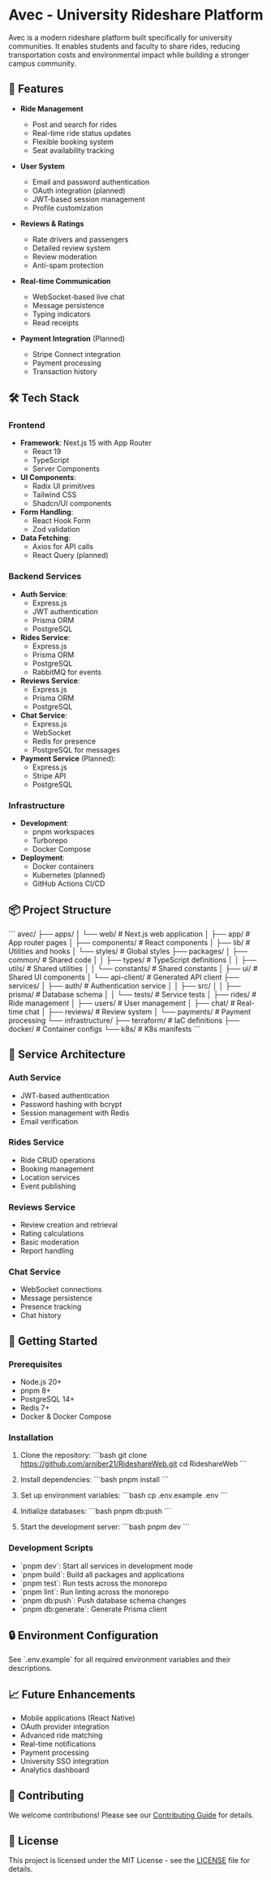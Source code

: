 # Avec - University Rideshare Platform

Avec is a modern rideshare platform built specifically for university communities. It enables students and faculty to share rides, reducing transportation costs and environmental impact while building a stronger campus community.

## 🚀 Features

- **Ride Management**
  - Post and search for rides
  - Real-time ride status updates
  - Flexible booking system
  - Seat availability tracking

- **User System**
  - Email and password authentication
  - OAuth integration (planned)
  - JWT-based session management
  - Profile customization

- **Reviews & Ratings**
  - Rate drivers and passengers
  - Detailed review system
  - Review moderation
  - Anti-spam protection

- **Real-time Communication**
  - WebSocket-based live chat
  - Message persistence
  - Typing indicators
  - Read receipts

- **Payment Integration** (Planned)
  - Stripe Connect integration
  - Payment processing
  - Transaction history

## 🛠 Tech Stack

### Frontend
- **Framework**: Next.js 15 with App Router
  - React 19
  - TypeScript
  - Server Components
- **UI Components**: 
  - Radix UI primitives
  - Tailwind CSS
  - Shadcn/UI components
- **Form Handling**:
  - React Hook Form
  - Zod validation
- **Data Fetching**: 
  - Axios for API calls
  - React Query (planned)

### Backend Services
- **Auth Service**:
  - Express.js
  - JWT authentication
  - Prisma ORM
  - PostgreSQL
- **Rides Service**:
  - Express.js
  - Prisma ORM
  - PostgreSQL
  - RabbitMQ for events
- **Reviews Service**:
  - Express.js
  - Prisma ORM
  - PostgreSQL
- **Chat Service**:
  - Express.js
  - WebSocket
  - Redis for presence
  - PostgreSQL for messages
- **Payment Service** (Planned):
  - Express.js
  - Stripe API
  - PostgreSQL

### Infrastructure
- **Development**:
  - pnpm workspaces
  - Turborepo
  - Docker Compose
- **Deployment**:
  - Docker containers
  - Kubernetes (planned)
  - GitHub Actions CI/CD

## 📦 Project Structure

\`\`\`
avec/
├── apps/
│   └── web/                 # Next.js web application
│       ├── app/            # App router pages
│       ├── components/     # React components
│       ├── lib/           # Utilities and hooks
│       └── styles/        # Global styles
├── packages/
│   ├── common/            # Shared code
│   │   ├── types/        # TypeScript definitions
│   │   ├── utils/        # Shared utilities
│   │   └── constants/    # Shared constants
│   ├── ui/               # Shared UI components
│   └── api-client/       # Generated API client
├── services/
│   ├── auth/             # Authentication service
│   │   ├── src/
│   │   ├── prisma/      # Database schema
│   │   └── tests/       # Service tests
│   ├── rides/           # Ride management
│   ├── users/           # User management
│   ├── chat/            # Real-time chat
│   ├── reviews/         # Review system
│   └── payments/        # Payment processing
└── infrastructure/
    ├── terraform/       # IaC definitions
    ├── docker/          # Container configs
    └── k8s/             # K8s manifests
\`\`\`

## 🔧 Service Architecture

### Auth Service
- JWT-based authentication
- Password hashing with bcrypt
- Session management with Redis
- Email verification

### Rides Service
- Ride CRUD operations
- Booking management
- Location services
- Event publishing

### Reviews Service
- Review creation and retrieval
- Rating calculations
- Basic moderation
- Report handling

### Chat Service
- WebSocket connections
- Message persistence
- Presence tracking
- Chat history

## 🚀 Getting Started

### Prerequisites
- Node.js 20+
- pnpm 8+
- PostgreSQL 14+
- Redis 7+
- Docker & Docker Compose

### Installation

1. Clone the repository:
\`\`\`bash
git clone https://github.com/arniber21/RideshareWeb.git
cd RideshareWeb
\`\`\`

2. Install dependencies:
\`\`\`bash
pnpm install
\`\`\`

3. Set up environment variables:
\`\`\`bash
cp .env.example .env
\`\`\`

4. Initialize databases:
\`\`\`bash
pnpm db:push
\`\`\`

5. Start the development server:
\`\`\`bash
pnpm dev
\`\`\`

### Development Scripts

- \`pnpm dev\`: Start all services in development mode
- \`pnpm build\`: Build all packages and applications
- \`pnpm test\`: Run tests across the monorepo
- \`pnpm lint\`: Run linting across the monorepo
- \`pnpm db:push\`: Push database schema changes
- \`pnpm db:generate\`: Generate Prisma client

## 🔒 Environment Configuration

See \`.env.example\` for all required environment variables and their descriptions.

## 📈 Future Enhancements

- Mobile applications (React Native)
- OAuth provider integration
- Advanced ride matching
- Real-time notifications
- Payment processing
- University SSO integration
- Analytics dashboard

## 🤝 Contributing

We welcome contributions! Please see our [Contributing Guide](CONTRIBUTING.md) for details.

## 📝 License

This project is licensed under the MIT License - see the [LICENSE](LICENSE) file for details. 